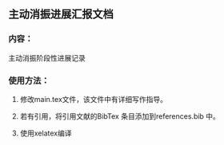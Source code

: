 ﻿
## 主动消振进展汇报文档   

### 内容：

主动消振阶段性进展记录

### 使用方法：

1. 修改main.tex文件，该文件中有详细写作指导。

2. 若有引用，将引用文献的BibTex 条目添加到references.bib 中。

3. 使用xelatex编译
